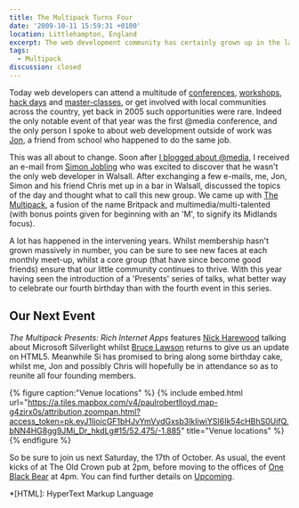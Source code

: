 ```yaml
---
title: The Multipack Turns Four
date: '2009-10-11 15:59:31 +0100'
location: Littlehampton, England
excerpt: The web development community has certainly grown up in the last four years.
tags:
  - Multipack
discussion: closed
---
```

Today web developers can attend a multitude of [conferences][1], [workshops][2], [hack days][3] and [master-classes][4], or get involved with local communities across the country, yet back in 2005 such opportunities were rare. Indeed the only notable event of that year was the first @media conference, and the only person I spoke to about web development outside of work was [Jon][5], a friend from school who happened to do the same job.

This was all about to change. Soon after [I blogged about @media][6], I received an e-mail from [Simon Jobling][7] who was excited to discover that he wasn't the only web developer in Walsall. After exchanging a few e-mails, me, Jon, Simon and his friend Chris met up in a bar in Walsall, discussed the topics of the day and thought what to call this new group. We came up with [The Multipack][8], a fusion of the name Britpack and multimedia/multi-talented (with bonus points given for beginning with an 'M', to signify its Midlands focus).

A lot has happened in the intervening years. Whilst membership hasn't grown massively in number, you can be sure to see new faces at each monthly meet-up, whilst a core group (that have since become good friends) ensure that our little community continues to thrive. With this year having seen the introduction of a 'Presents' series of talks, what better way to celebrate our fourth birthday than with the fourth event in this series.

## Our Next Event
<cite>The Multipack Presents: Rich Internet Apps</cite> features [Nick Harewood][9] talking about Microsoft Silverlight whilst [Bruce Lawson][10] returns to give us an update on HTML5. Meanwhile Si has promised to bring along some birthday cake, whilst me, Jon and possibly Chris will hopefully be in attendance so as to reunite all four founding members.

{% figure caption:"Venue locations" %}
{% include embed.html url="https://a.tiles.mapbox.com/v4/paulrobertlloyd.map-g4zirx0s/attribution,zoompan.html?access_token=pk.eyJ1IjoicGF1bHJvYmVydGxsb3lkIiwiYSI6Ik54cHBhS0UifQ.bNN4HG8gg9JMj_Dr_hkdLg#15/52.475/-1.885" title="Venue locations" %}
{% endfigure %}

So be sure to join us next Saturday, the 17th of October. As usual, the event kicks of at The Old Crown pub at 2pm, before moving to the offices of [One Black Bear][11] at 4pm. You can find further details on [Upcoming][12].

[1]: http://aneventapart.com/
[2]: http://dconstruct.org/
[3]: http://developer.yahoo.net/hackday/
[4]: http://forabeautifulweb.com/
[5]: http://roobottom.com/
[6]: http://lloydyweb.paulrobertlloyd.com/blog/2005/06/reflecting_on_media_2005.php
[7]: http://simonjobling.com/
[8]: http://multipack.co.uk/
[9]: http://www.space-scape.com/
[10]: http://www.brucelawson.co.uk/
[11]: http://www.oneblackbear.com/
[12]: http://upcoming.yahoo.com/event/4546575/

*[HTML]: HyperText Markup Language
